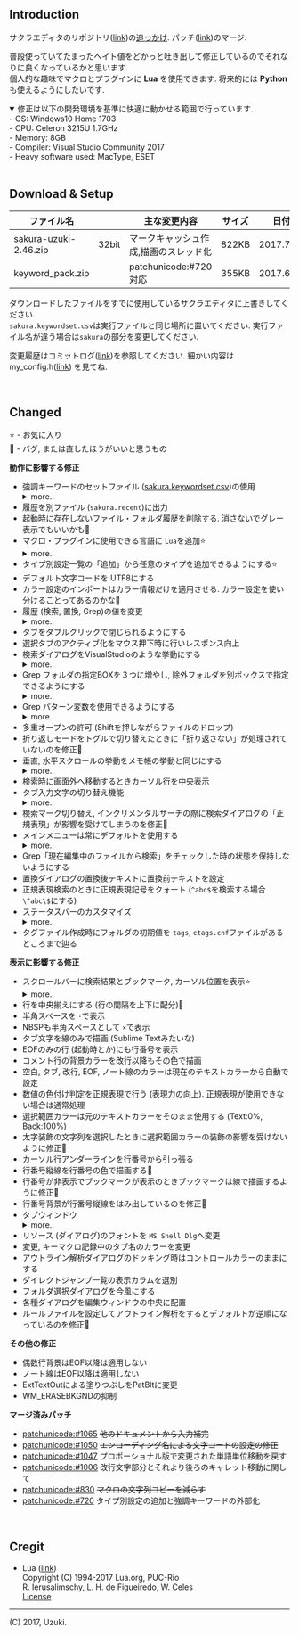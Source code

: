 Introduction  
------------

サクラエディタのリポジトリ([link](http://svn.code.sf.net/p/sakura-editor/code/sakura/trunk2))の[追っかけ](Publish/changes_from_r4011.txt). パッチ([link](#patchunicode))のマージ.  

普段使っていてたまったヘイト値をどかっと吐き出して修正しているのでそれなりに良くなっているかと思います.  
個人的な趣味でマクロとプラグインに **Lua** を使用できます. 将来的には **Python** も使えるようにしたいです.  

<details open><summary>修正は以下の開発環境を基準に快適に動かせる範囲で行っています.</summary>
- OS: Windows10 Home 1703<br>
- CPU: Celeron 3215U 1.7GHz<br>
- Memory: 8GB<br>
- Compiler: Visual Studio Community 2017<br>
- Heavy software used: MacType, ESET<br>
</details>


<br>

Download & Setup  
----------------

|ファイル名||主な変更内容|サイズ|日付||
|-|-|-|-|-|-|
|sakura-uzuki-2.46.zip|32bit|マークキャッシュ作成,描画のスレッド化|822KB|2017.7.9|[download](http://mimix.sakura.ne.jp/release/sakura-uzuki-2.46.zip)|
|keyword_pack.zip||patchunicode:#720対応|355KB|2017.6.16|[download](Publish/keyword_pack.zip)|

ダウンロードしたファイルをすでに使用しているサクラエディタに上書きしてください.  
`sakura.keywordset.csv`は実行ファイルと同じ場所に置いてください. 実行ファイル名が違う場合は`sakura`の部分を変更してください.  

変更履歴はコミットログ([link](https://github.com/uzuki3/sakura/commits/master))を参照してください. 細かい内容はmy_config.h([link](sakura_core/my_config.h)) を見てね.  


<br>

Changed  
-------
:star: - お気に入り<br>
:bug: - バグ, または直したほうがいいと思うもの  

**動作に影響する修正**

- 強調キーワードのセットファイル ([sakura.keywordset.csv](Publish/sakura.keywordset.csv))の使用
  <details><summary>more..</summary>
  <pre>
  起動時に列挙したキーワードファイルをインポートします.
  共通設定からの強調キーワード設定は可能ですが保存はされなくなりますので注意.
  また, `sakura.ini`には出力されなくなりますのでダイエットにもなります.
  ファイルがない場合は今まで通りの動作です.
  </pre>
  </details>
- 履歴を別ファイル (`sakura.recent`)に出力
- 起動時に存在しないファイル・フォルダ履歴を削除する. 消さないでグレー表示でもいいかも:memo:
- マクロ・プラグインに使用できる言語に `Lua`を追加:star:
  <details><summary>more..</summary>
  <pre>
  文字列をLuaコードとして評価する `eval`関数があります.
    e.g. `local n = eval("(1 + 2 + 3 + 4) * 3.14")`
  </pre>
  <img src="https://raw.github.com/wiki/uzuki3/sakura/images/sakura_201706041845.png" width="50%">
  </details>
- タイプ別設定一覧の「追加」から任意のタイプを追加できるようにする:star:
- デフォルト文字コードを UTF8にする
- カラー設定のインポートはカラー情報だけを適用させる. カラー設定を使い分けることってあるのかな:memo:
- 履歴 (検索, 置換, Grep)の値を変更
  <details><summary>more..</summary>
  <pre>
  検索キー: `20`
  置換キー: `20`
  Grepファイル: `10`
  Grepフォルダ: `20`
  </pre>
  </details>
- タブをダブルクリックで閉じられるようにする
- 選択タブのアクティブ化をマウス押下時に行いレスポンス向上
- 検索ダイアログをVisualStudioのような挙動にする
  <details><summary>more..</summary>
  <pre>
  入力中にもインクリメンタルに検索されます.
  ダイアログを開いたまま「次を検索」「前を検索」のショートカットが有効です.
  </pre>
  </details>
- Grep フォルダの指定BOXを３つに増やし, 除外フォルダを別ボックスで指定できるようにする
  <details><summary>more..</summary>
  <img src="https://raw.github.com/wiki/uzuki3/sakura/images/sakura_201706041815.png" width="50%">
  </details>
- Grep パターン変数を使用できるようにする
  <details><summary>more..</summary>
  <pre>
  レジストリ `HKEY_CURRENT_USER\Software\sakura-uzuki`への追加が必要です.
    `"$cpp"="*.c *.cpp *.cc *.cxx *.c++ *.h *.hpp"`
    `"$make"="makefile *.mak *.om OMakefile OMakeRoot"`
  上記のようにレジストリエントリを追加し、Grepのファイルに `$cpp`を指定すると `*.c *.cpp *.cc *.cxx *.c++ *.h *.hpp`で置き換えます.
  </pre>
  </details>
- 多重オープンの許可 (Shiftを押しながらファイルのドロップ)
- 折り返しモードをトグルで切り替えたときに「折り返さない」が処理されていないのを修正:bug:
- 垂直, 水平スクロールの挙動をメモ帳の挙動と同じにする
  <details><summary>more..</summary>
  <pre>
  垂直スクロールマージン１行
  水平スクロールマージン１, １６文字移動
  </pre>
  </details>
- 検索時に画面外へ移動するときカーソル行を中央表示
- タブ入力文字の切り替え機能
  <details><summary>more..</summary>
  <pre>
  (`S_ChangeTabWidth`マクロを修正, 負の値を設定するとタブと空白を相互に切り替えます)
  </pre>
  </details>
- 検索マーク切り替え, インクリメンタルサーチの際に検索ダイアログの「正規表現」が影響を受けてしまうのを修正:bug:
- メインメニューは常にデフォルトを使用する
  <details><summary>more..</summary>
  <pre>
  カスタマイズの効果が感じられなかったのと機能が追加されたときに増えるメニューが対応されず, 
  機能に気づかないことが多いのでいっそのこと固定にしちゃったほうがわかりやすいので.
  副作用でiniファイルに出力しないのでサイズが軽減されます.
  </pre>
  </details>
- Grep「現在編集中のファイルから検索」をチェックした時の状態を保持しないようにする
- 置換ダイアログの置換後テキストに置換前テキストを設定
- 正規表現検索のときに正規表現記号をクォート (`^abc$`を検索する場合 `\^abc\$`にする)
- ステータスバーのカスタマイズ
  <details><summary>more..</summary>
  <pre>
  カーソル移動時のちらつき抑制
  カラムの並べ替え
  左クリックでメニューを表示
  「? 行 ? 桁」→「Ln ? Col ?」に変更
  タイプ名を表示
  タブサイズを表示
  入力改行コードを主に使われているシステム名で表記
  </pre>
  </details>
- タグファイル作成時にフォルダの初期値を `tags`, `ctags.cnf`ファイルがあるところまで辿る


**表示に影響する修正**

- スクロールバーに検索結果とブックマーク, カーソル位置を表示:star:
  <details><summary>more..</summary>
  <img src="https://raw.github.com/wiki/uzuki3/sakura/images/sakura_201706092354.png" width="50%">
  </details>
- 行を中央揃えにする (行の間隔を上下に配分):bug:
- 半角スペースを `･`で表示
- NBSPも半角スペースとして `×`で表示
- タブ文字を線のみで描画 (Sublime Textみたいな)
- EOFのみの行 (起動時とか)にも行番号を表示
- コメント行の背景カラーを改行以降もその色で描画
- 空白, タブ, 改行, EOF, ノート線のカラーは現在のテキストカラーから自動で設定
- 数値の色付け判定を正規表現で行う (表現力の向上). 正規表現が使用できない場合は通常処理
- 選択範囲カラーは元のテキストカラーをそのまま使用する (Text:0%, Back:100%)
- 太字装飾の文字列を選択したときに選択範囲カラーの装飾の影響を受けないように修正:bug:
- カーソル行アンダーラインを行番号から引っ張る
- 行番号縦線を行番号の色で描画する:bug:
- 行番号が非表示でブックマークが表示のときブックマークは線で描画するように修正:bug:
- 行番号背景が行番号縦線をはみ出しているのを修正:bug:
- タブウィンドウ
  <details><summary>more..</summary>
  <pre>
  タブを閉じるボタンをグラフィカルにする
  間に選択タブがあると右側のエッヂがないバグを修正
  </pre>
  </details>
- リソース (ダイアログ)のフォントを `MS Shell Dlg`へ変更
- 変更, キーマクロ記録中のタブ名のカラーを変更
- アウトライン解析ダイアログのドッキング時はコントロールカラーのままにする
- ダイレクトジャンプ一覧の表示カラムを選別
- フォルダ選択ダイアログを今風にする
- 各種ダイアログを編集ウィンドウの中央に配置
- ルールファイルを設定してアウトライン解析をするとデフォルトが逆順になっているのを修正:bug:


**その他の修正**

- 偶数行背景はEOF以降は適用しない
- ノート線はEOF以降は適用しない
- ExtTextOutによる塗りつぶしをPatBltに変更
- WM_ERASEBKGNDの抑制


**<a name="patchunicode">マージ済みパッチ**  

- [patchunicode:#1065](https://sourceforge.net/p/sakura-editor/patchunicode/1065/) ~~他のドキュメントから入力補完~~
- [patchunicode:#1050](https://sourceforge.net/p/sakura-editor/patchunicode/1050/) ~~エンコーディング名による文字コードの設定の修正~~
- [patchunicode:#1047](https://sourceforge.net/p/sakura-editor/patchunicode/1047/) プロポーショナル版で変更された単語単位移動を戻す
- [patchunicode:#1006](https://sourceforge.net/p/sakura-editor/patchunicode/1006/) 改行文字部分とそれより後ろのキャレット移動に関して
- [patchunicode:#830](https://sourceforge.net/p/sakura-editor/patchunicode/830/) ~~マクロの文字列コピーを減らす~~
- [patchunicode:#720](https://sourceforge.net/p/sakura-editor/patchunicode/720/) タイプ別設定の追加と強調キーワードの外部化


<br>

Cregit  
------
+ Lua ([link](http://www.lua.org/))  
  Copyright (C) 1994-2017 Lua.org, PUC-Rio  
  R. Ierusalimschy, L. H. de Figueiredo, W. Celes  
  [License](http://www.lua.org/license.html)  

---
(C) 2017, Uzuki.
